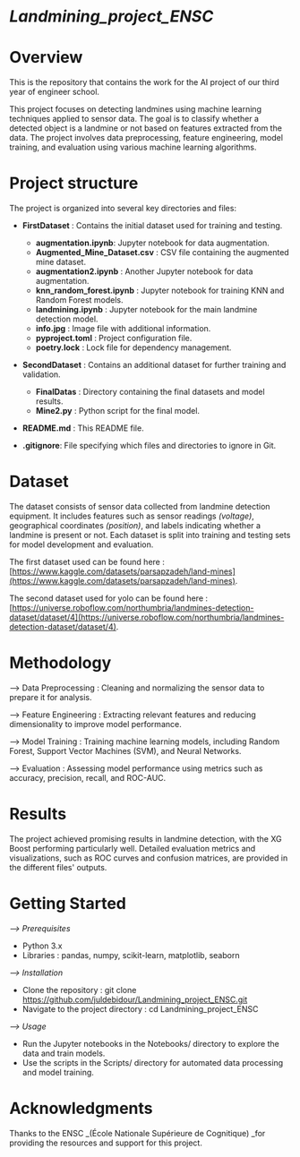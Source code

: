 # _Landmining_project_ENSC_

# Overview

This is the repository that contains the work for the AI project of our third year of engineer school.

This project focuses on detecting landmines using machine learning techniques applied to sensor data. The goal is to classify whether a detected object is a landmine or not based on features extracted from the data. The project involves data preprocessing, feature engineering, model training, and evaluation using various machine learning algorithms.

# Project structure

The project is organized into several key directories and files:

- **FirstDataset** : Contains the initial dataset used for training and testing.
  - **augmentation.ipynb**:  Jupyter notebook for data augmentation.
  - **Augmented_Mine_Dataset.csv** : CSV file containing the augmented mine dataset.
  - **augmentation2.ipynb** : Another Jupyter notebook for data augmentation.
  - **knn_random_forest.ipynb** : Jupyter notebook for training KNN and Random Forest models.
  - **landmining.ipynb** : Jupyter notebook for the main landmine detection model.
  - **info.jpg** : Image file with additional information.
  - **pyproject.toml** : Project configuration file.
  - **poetry.lock** : Lock file for dependency management.
    
- **SecondDataset** : Contains an additional dataset for further training and validation.
  
  - **FinalDatas** : Directory containing the final datasets and model results.
  - **Mine2.py** : Python script for the final model.
    
- **README.md** : This README file.
  
- **.gitignore**:  File specifying which files and directories to ignore in Git.

# Dataset

The dataset consists of sensor data collected from landmine detection equipment. It includes features such as sensor readings _(voltage)_, geographical coordinates _(position)_, and labels indicating whether a landmine is present or not. 
Each dataset is split into training and testing sets for model development and evaluation.

The first dataset used can be found here : [https://www.kaggle.com/datasets/parsapzadeh/land-mines](https://www.kaggle.com/datasets/parsapzadeh/land-mines).

The second dataset used for yolo can be found here : [https://universe.roboflow.com/northumbria/landmines-detection-dataset/dataset/4](https://universe.roboflow.com/northumbria/landmines-detection-dataset/dataset/4).

# Methodology

--> Data Preprocessing : Cleaning and normalizing the sensor data to prepare it for analysis.

--> Feature Engineering : Extracting relevant features and reducing dimensionality to improve model performance.

--> Model Training : Training machine learning models, including Random Forest, Support Vector Machines (SVM), and Neural Networks.
  
--> Evaluation : Assessing model performance using metrics such as accuracy, precision, recall, and ROC-AUC.

# Results

The project achieved promising results in landmine detection, with the XG Boost performing particularly well. Detailed evaluation metrics and visualizations, such as ROC curves and confusion matrices, are provided in the different files' outputs.

# Getting Started

_--> Prerequisites_

- Python 3.x
- Libraries : pandas, numpy, scikit-learn, matplotlib, seaborn

_--> Installation_

- Clone the repository : git clone https://github.com/juldebidour/Landmining_project_ENSC.git
- Navigate to the project directory : cd Landmining_project_ENSC

_--> Usage_

- Run the Jupyter notebooks in the Notebooks/ directory to explore the data and train models.
- Use the scripts in the Scripts/ directory for automated data processing and model training.

# Acknowledgments

Thanks to the ENSC _(École Nationale Supérieure de Cognitique) _for providing the resources and support for this project.
